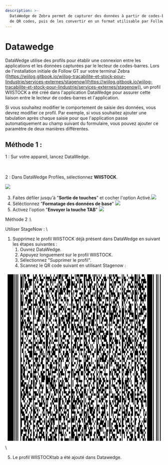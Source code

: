 ```yaml
---
description: >-
  DataWedge de Zebra permet de capturer des données à partir de codes-barres et
  de QR codes, puis de les convertir en un format utilisable par Follow-GT.
---
```


# Datawedge

DataWedge utilise des profils pour établir une connexion entre les applications et les données capturées par le lecteur de codes-barres. Lors de l'installation initiale de Follow GT sur votre terminal Zebra ([https://wiilog.gitbook.io/wiilog-tracabilite-et-stock-pour-lindustrie/services-externes/stagenow](https://wiilog.gitbook.io/wiilog-tracabilite-et-stock-pour-lindustrie/services-externes/stagenow)),  un profil WIISTOCK a été créé dans l'application DataWedge pour assurer cette liaison entre le lecteur de codes-barres et l'application.

Si vous souhaitez modifier le comportement de saisie des données, vous devrez modifier ce profil. Par exemple, si vous souhaitez ajouter une tabulation après chaque saisie pour que l'application passe automatiquement au champ suivant du formulaire, vous pouvez ajouter ce paramètre de deux manières différentes.

## Méthode 1 :

1 : Sur votre appareil, lancez  DataWedge.\
&#x20;\
&#x20;         <img src="../.gitbook/assets/Capture d&#x27;écran 2024-06-04 141654.png" alt="" data-size="original">

2 : Dans DataWedge Profiles, sélectionnez **WIISTOCK**.

&#x20;        ![](<../.gitbook/assets/Capture d'écran 2024-06-04 142025 (1).png>)

3. Faites défiler jusqu'à "**Sortie de touches**" et cocher l'option Activé.![](<../.gitbook/assets/Capture d'écran 2024-06-04 142756.png>)
4. Séléctionnez "**Formatage des données de base**"                            ![](<../.gitbook/assets/Capture d'écran 2024-06-04 143124 (4).png>)
5. Activez l'option "**Envoyer la touche TAB**"                                                                                                               ![](<../.gitbook/assets/Capture d'écran 2024-06-04 143741 (1).png>)          &#x20;





Méthode 2 :\



Utiliser StageNow : \


1. Supprimez le profil WIISTOCK déjà présent dans DataWedge en suivant les étapes suivantes :
   1. Ouvrez DataWedge.
   2. Appuyez longuement sur le profil WIISTOCK.
   3. Sélectionnez "Supprimer le profil".
   4. Scannez le QR code suivant en utilisant Stagenow : &#x20;

&#x20;                         &#x20;

&#x20;      ![](<../.gitbook/assets/image (120).png>)\


5. Le profil WIISTOCKtab a été ajouté dans Datawedge.
